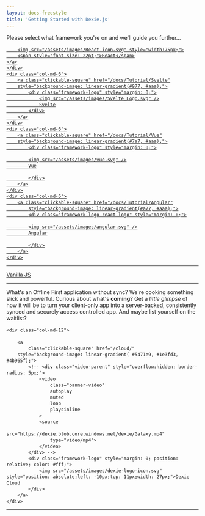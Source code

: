 ```yaml
---
layout: docs-freestyle
title: 'Getting Started with Dexie.js'
---
```


Please select what framework you're on and we'll guide you further...


<div class="row">
    <div class="col-md-6">
    <a class="clickable-square react-logo"
        href="/docs/Tutorial/React"
        style="background-image: linear-gradient(#77a, #aaa);">

        <img src="/assets/images/React-icon.svg" style="width:75px;">
        <span style="font-size: 22pt;">React</span>
    </a>
    </div>
    <div class="col-md-6">
        <a class="clickable-square" href="/docs/Tutorial/Svelte"
        style="background-image: linear-gradient(#977, #aaa);">
            <div class="framework-logo" style="margin: 0;">
                <img src="/assets/images/Svelte_Logo.svg" />
                Svelte
            </div>
        </a>
    </div>
    <div class="col-md-6">
        <a class="clickable-square" href="/docs/Tutorial/Vue"
        style="background-image: linear-gradient(#7a7, #aaa);">
            <div class="framework-logo" style="margin: 0;">

            <img src="/assets/images/vue.svg" />
            Vue

            </div>
        </a>
    </div>
    <div class="col-md-6">
        <a class="clickable-square" href="/docs/Tutorial/Angular"
            style="background-image: linear-gradient(#a77, #aaa);">
            <div class="framework-logo react-logo" style="margin: 0;">

            <img src="/assets/images/angular.svg" />
            Angular

            </div>
        </a>
    </div>
</div>
<hr/>
<div class="row">
    <div class="col-md-12">
        <a class="clickable-square" href="/docs/Tutorial/Hello-World"
            style="background-image: linear-gradient(#aac, #ddf);">
            <div class="framework-logo" style="margin: 0;">
                Vanilla JS
            </div>
        </a>
    </div>
</div>

<hr>

What's an Offline First application without sync? We're cooking something slick and powerful. Curious about what's **coming**? Get a *little glimpse* of how it will be to turn your client-only app into a server-backed, consistently synced and securely access controlled app. And maybe list yourself on the waitlist?

<div class="row">

    <div class="col-md-12">

        <a
            class="clickable-square" href="/cloud/"
        style="background-image: linear-gradient( #5471e9, #1e3fd3, #4b965f);">
            <!-- <div class="video-parent" style="overflow:hidden; border-radius: 5px;">
                <video
                    class="banner-video"
                    autoplay
                    muted
                    loop
                    playsinline
                >
                <source
                    src="https://dexie.blob.core.windows.net/dexie/Galaxy.mp4"
                    type="video/mp4">
                </video>
            </div> -->
            <div class="framework-logo" style="margin: 0; position: relative; color: #fff;">
                <img src="/assets/images/dexie-logo-icon.svg" style="position: absolute;left: -10px;top: 11px;width: 27px;">Dexie Cloud
            </div>
        </a>
    </div>
</div>

<hr/>
